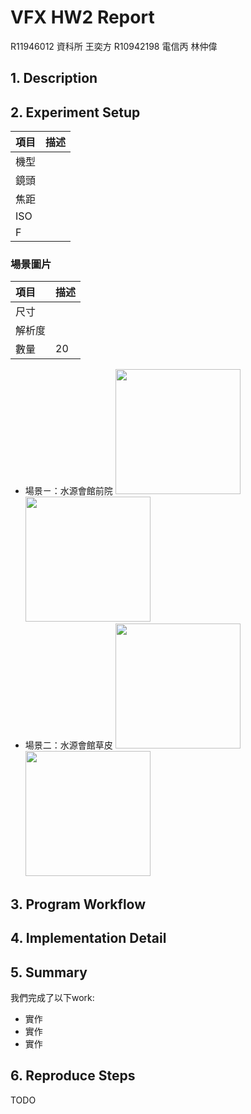 # VFX HW2 Report
R11946012 資科所 王奕方 
R10942198 電信丙 林仲偉

## 1. Description
## 2. Experiment Setup

| 項目 | 描述                  |
|:---- |:--------------------- |
| 機型 |              |
| 鏡頭 |             |
| 焦距 |                  |
| ISO  |                    |
| F    |                    |


### 場景圖片
| 項目   | 描述      |
|:------ |:--------- |
| 尺寸   |    |
| 解析度 |    |
| 數量   | 20        |


* 場景ㄧ：水源會館前院
<img src="https://i.imgur.com/szIOumI.jpg" width="200px"><img src="https://i.imgur.com/szIOumI.jpg" width="200px">
* 場景二：水源會館草皮
<img src="https://i.imgur.com/szIOumI.jpg" width="200px"><img src="https://i.imgur.com/szIOumI.jpg" width="200px">

## 3. Program Workflow


## 4. Implementation Detail


## 5. Summary

我們完成了以下work:
- 實作
- 實作 
- 實作

## 6. Reproduce Steps
TODO


